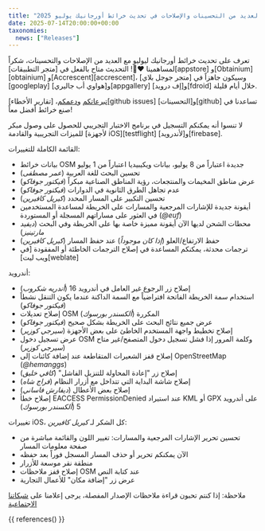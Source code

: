 ```yaml
---
title: "تحرير المسارات بشكل أفضل والعديد من التحسينات والإصلاحات في تحديث خرائط أورجانيك يوليو 2025"
date: 2025-07-14T20:00:00+00:00
taxonomies:
  news: ["Releases"]
---
```


تعرف على تحديث خرائط أورجانيك ليوليو مع العديد من الإصلاحات والتحسينات، شكراً لمساهمينا ❤️💪! التحديث متاح بالفعل في [متجر التطبيقات][appstore] و[Obtainium][obtainium] و[Accrescent][accrescent]، وسيكون جاهزاً في [متجر جوجل بلاي][googleplay] و[هواوي أب جاليري][appgallery] و[إف درويد][fdroid] خلال أيام قليلة.

[تبرعاتكم](@/donate/index.md) و[دعمكم](@/contribute/index.md)، [تقارير الأخطاء][github issues] و[التحسينات][github] تساعدنا في صنع خرائط أفضل معاً!

لا تنسوا أنه يمكنكم التسجيل في برنامج الاختبار التجريبي للحصول على وصول مبكر للميزات التجريبية والقادمة [لأجهزة iOS][testflight] و[لأندرويد][firebase].

القائمة الكاملة للتغييرات:
- بيانات خرائط OSM جديدة اعتباراً من 8 يوليو، بيانات ويكيبيديا اعتباراً من 1 يوليو
- تحسين البحث للغة العربية (_عمر مصطفى_)
- عرض مناطق المخيمات والمنتجعات، رؤية المناطق الصناعية مبكراً (_فيكتور جوفاكو_)
- عدم تجاهل الطرق الثانوية في الدوارات (_فيكتور جوفاكو_)
- تحسين التكبير على المسار المحدد (_كيريل كافيرين_)
- أيقونة جديدة للإشارات المرجعية والمسارات على الخريطة لمساعدة المستخدمين في العثور على مساراتهم المسجلة أو المستوردة (_@euf_)
- محطات الشحن لديها الآن أيقونة مميزة خاصة بها على الخريطة وفي البحث (_ديفيد مارتينيز_)
- حفظ الارتفاع/العلو (_إذا كان موجوداً_) عند حفظ المسار (_كيريل كافيرين_)
- ترجمات محدثة، يمكنكم المساعدة في إصلاح الترجمات الخاطئة أو المفقودة [في ويب ليت][weblate]

أندرويد:
- إصلاح زر الرجوع غير العامل في أندرويد 16 (_أندريه شكروب_)
- استخدام سمة الخريطة الفاتحة افتراضياً مع السمة الداكنة عندما يكون التنقل نشطاً (_فيكتور جوفاكو_)
- إصلاح تعديلات OSM المكررة (_ألكسندر بورسوك_)
- عرض جميع نتائج البحث على الخريطة بشكل صحيح (_فيكتور جوفاكو_)
- إصلاح تخطيط واجهة المستخدم الخاطئ على بعض الأجهزة (_سيرجي كوزير_)
- عرض تسجيل دخول OSM وكلمة المرور إذا فشل تسجيل دخول المتصفح/غير متاح (_سيرجي كوزير_)
- إصلاح قفز الشعيرات المتقاطعة عند إضافة كائنات إلى OpenStreetMap (_@hemanggs_)
- إصلاح زر "إعادة المحاولة للتنزيل الفاشل" (_كافي خليق_)
- إصلاح شاشة البداية التي تتداخل مع أزرار النظام (_فراج شاه_)
- إصلاح بعض الأعطال (_ديفارش فاساني_)
- إصلاح خطأ EACCESS PermissionDenied عند استيراد KML أو GPX على أندرويد 5 (_ألكسندر بورسوك_)

تغييرات iOS، كل الشكر لـ _كيريل كافيرين_:
- تحسين تحرير الإشارات المرجعية والمسارات: تغيير اللون والقائمة مباشرة من صفحة معلومات المسار
- الآن يمكنكم تحرير أو حذف المسار المسجل فوراً بعد حفظه
- منطقة نقر موسعة للأزرار
- إصلاح قفز ملاحظات OSM عند كتابة النص
- عرض زر "إضافة مكان" للأعمال التجارية

ملاحظة: إذا كنتم تحبون قراءة ملاحظات الإصدار المفصلة، يرجى إعلامنا على [شبكاتنا الاجتماعية](/#community)

{{ references() }}
